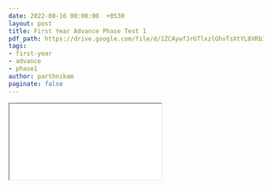 ```yaml
---
date: 2022-08-16 00:00:00  +0530
layout: post
title: First Year Advance Phase Test 1
pdf_path: https://drive.google.com/file/d/1ZCAywfJrGTlxzlGhvTsXtYL8VRbIzfJa/preview?usp=sharing
tags: 
- first-year
- advance
- phase1
author: parthnikam
paginate: false
---
```


<iframe class="embed-pdf" src="{{ page.pdf_path }}#toolbar=0" seamless="seamless" scrolling="no" style="overflow:hidden"></iframe>
